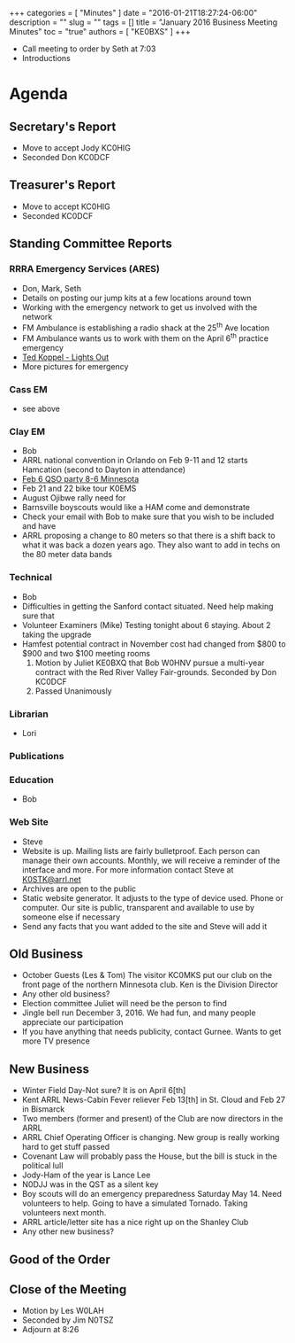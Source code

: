 +++
categories = [ "Minutes" ]
date = "2016-01-21T18:27:24-06:00"
description = ""
slug = ""
tags = []
title = "January 2016 Business Meeting Minutes"
toc = "true"
authors = [ "KE0BXS" ]
+++
* Call meeting to order by Seth at 7:03
* Introductions<!--more-->

# Agenda

## Secretary's Report 
* Move to accept Jody KC0HIG 
* Seconded Don KC0DCF

## Treasurer's Report
* Move to accept KC0HIG
* Seconded KC0DCF

## Standing Committee Reports

### RRRA Emergency Services (ARES)
* Don, Mark, Seth
* Details on posting our jump kits at a few locations around town
* Working with the emergency network to get us involved with the network
* FM Ambulance is establishing a radio shack at the 25<sup>th</sup> Ave location
* FM Ambulance wants us to work with them on the April 6<sup>th</sup> practice emergency
* [Ted Koppel - Lights Out](http://www.tedkoppellightsout.com/)
* More pictures for emergency

### Cass EM
* see above

### Clay EM
* Bob
* ARRL national convention in Orlando on Feb 9-11 and 12 starts Hamcation (second to Dayton in attendance)
* [Feb 6 QSO party 8-6 Minnesota](http://www.w0aa.org/index.php?option=com_content&view=article&id=8&Itemid=7)
* Feb 21 and 22 bike tour K0EMS 
* August Ojibwe rally need for 
* Barnsville boyscouts would like a HAM come and demonstrate
* Check your email with Bob to make sure that you wish to be included and have 
* ARRL proposing a change to 80 meters so that there is a shift back to what it was back a dozen years ago. They also want to add in techs on the 80 meter data bands 

### Technical
* Bob
* Difficulties in getting the Sanford contact situated.  Need help making sure that 
* Volunteer Examiners (Mike) Testing tonight about 6 staying.  About 2 taking the upgrade
* Hamfest potential contract in November cost had changed from $800 to $900 and two $100 meeting rooms
    1. Motion by Juliet KE0BXQ that Bob W0HNV pursue a multi-year contract with the Red River Valley Fair-grounds. Seconded by Don KC0DCF
    2. Passed Unanimously

### Librarian
* Lori

### Publications

### Education
* Bob

### Web Site
* Steve
* Website is up.  Mailing lists are fairly bulletproof. Each person can manage their own accounts.  Monthly, we will receive a reminder of the interface and more.  For more information contact Steve at K0STK@arrl.net
* Archives are open to the public
* Static website generator.  It adjusts to the type of device used.  Phone or computer.  Our site is public, transparent and available to use by someone else if necessary
* Send any facts that you want added to the site and Steve will add it

## Old Business
* October Guests (Les & Tom) The visitor KC0MKS put our club on the front page of the northern Minnesota club.  Ken is the Division Director
* Any other old business?
*  Election committee Juliet will need be the person to find 
* Jingle bell run December 3, 2016.  We had fun, and many people appreciate our participation
* If you have anything that needs publicity, contact Gurnee.  Wants to get more TV presence

## New Business
* Winter Field Day-Not sure? It is on April 6[th] 
* Kent ARRL News-Cabin Fever reliever Feb 13[th] in St. Cloud and Feb 27 in Bismarck
* Two members (former and present) of the Club are now directors in the ARRL
* ARRL Chief Operating Officer is changing. New group is really working hard to get stuff passed
* Covenant Law will probably pass the House, but the bill is stuck in the political lull
* Jody-Ham of the year is Lance Lee
* N0DJJ was in the QST as a silent key
* Boy scouts will do an emergency preparedness Saturday May 14.  Need volunteers to help.  Going to have a simulated Tornado.  Taking volunteers next month. 
* ARRL article/letter site has a nice right up on the Shanley Club
* Any other new business?

## Good of the Order

## Close of the Meeting
* Motion by Les W0LAH
* Seconded by Jim N0TSZ
* Adjourn at 8:26

